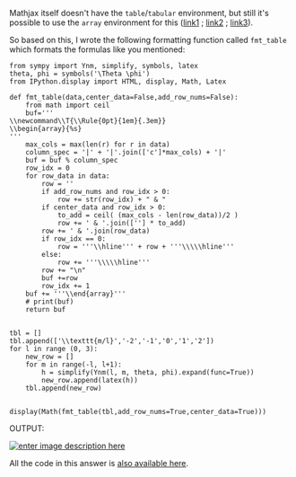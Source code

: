 Mathjax itself doesn't have the `table`/`tabular` environment, but still it's possible to use the `array` environment for this ([link1](https://math.meta.stackexchange.com/a/6737/68328) ; [link2](https://math.meta.stackexchange.com/a/22213/68328) ; [link3](https://help.geogebra.org/topic/-resolved-mostly-latex-assistance-mathjax-coding?lang=ca)).

So based on this, I wrote the following formatting function called `fmt_table` which formats the formulas like you mentioned:


```python3
from sympy import Ynm, simplify, symbols, latex
theta, phi = symbols('\Theta \phi')
from IPython.display import HTML, display, Math, Latex

def fmt_table(data,center_data=False,add_row_nums=False):
    from math import ceil
    buf='''
\\newcommand\\T{\\Rule{0pt}{1em}{.3em}}
\\begin{array}{%s}    
'''
    max_cols = max(len(r) for r in data)
    column_spec = '|' + '|'.join(['c']*max_cols) + '|'
    buf = buf % column_spec
    row_idx = 0
    for row_data in data:
        row = ''
        if add_row_nums and row_idx > 0:
            row += str(row_idx) + " & "
        if center_data and row_idx > 0:
            to_add = ceil( (max_cols - len(row_data))/2 )
            row += ' & '.join([''] * to_add)
        row += ' & '.join(row_data)
        if row_idx == 0:
            row = '''\\hline''' + row + '''\\\\\hline'''
        else:
            row += '''\\\\\hline'''
        row += "\n"
        buf +=row
        row_idx += 1
    buf += '''\\end{array}'''
    # print(buf)
    return buf
    

tbl = []
tbl.append(['\\texttt{m/l}','-2','-1','0','1','2'])
for l in range (0, 3):
    new_row = []    
    for m in range(-l, l+1):
        h = simplify(Ynm(l, m, theta, phi).expand(func=True))
        new_row.append(latex(h))
    tbl.append(new_row)
    

display(Math(fmt_table(tbl,add_row_nums=True,center_data=True)))
```

OUTPUT:

[![enter image description here][1]][1]

All the code in this answer is [also available here](https://github.com/wsdookadr/so/tree/master/so-65899986).

  [1]: https://i.stack.imgur.com/QGBhi.png
